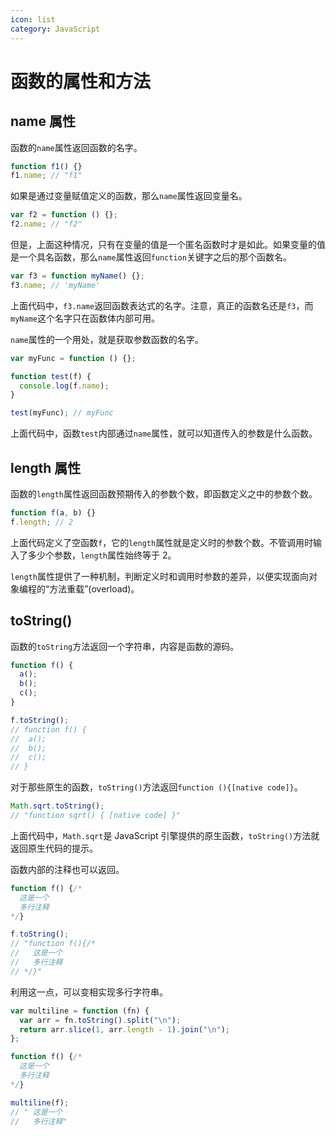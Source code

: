 ```yaml
---
icon: list
category: JavaScript
---
```


# 函数的属性和方法

## name 属性

函数的`name`属性返回函数的名字。

```js
function f1() {}
f1.name; // "f1"
```

如果是通过变量赋值定义的函数，那么`name`属性返回变量名。

```js
var f2 = function () {};
f2.name; // "f2"
```

但是，上面这种情况，只有在变量的值是一个匿名函数时才是如此。如果变量的值是一个具名函数，那么`name`属性返回`function`关键字之后的那个函数名。

```js
var f3 = function myName() {};
f3.name; // 'myName'
```

上面代码中，`f3.name`返回函数表达式的名字。注意，真正的函数名还是`f3`，而`myName`这个名字只在函数体内部可用。

`name`属性的一个用处，就是获取参数函数的名字。

```js
var myFunc = function () {};

function test(f) {
  console.log(f.name);
}

test(myFunc); // myFunc
```

上面代码中，函数`test`内部通过`name`属性，就可以知道传入的参数是什么函数。

## length 属性

函数的`length`属性返回函数预期传入的参数个数，即函数定义之中的参数个数。

```js
function f(a, b) {}
f.length; // 2
```

上面代码定义了空函数`f`，它的`length`属性就是定义时的参数个数。不管调用时输入了多少个参数，`length`属性始终等于 2。

`length`属性提供了一种机制，判断定义时和调用时参数的差异，以便实现面向对象编程的“方法重载”(overload)。

## toString()

函数的`toString`方法返回一个字符串，内容是函数的源码。

```js
function f() {
  a();
  b();
  c();
}

f.toString();
// function f() {
//  a();
//  b();
//  c();
// }
```

对于那些原生的函数，`toString()`方法返回`function (){[native code]}`。

```js
Math.sqrt.toString();
// "function sqrt() { [native code] }"
```

上面代码中，`Math.sqrt`是 JavaScript 引擎提供的原生函数，`toString()`方法就返回原生代码的提示。

函数内部的注释也可以返回。

```js
function f() {/*
  这是一个
  多行注释
*/}

f.toString();
// "function f(){/*
//   这是一个
//   多行注释
// */}"
```

利用这一点，可以变相实现多行字符串。

```js
var multiline = function (fn) {
  var arr = fn.toString().split("\n");
  return arr.slice(1, arr.length - 1).join("\n");
};

function f() {/*
  这是一个
  多行注释
*/}

multiline(f);
// " 这是一个
//   多行注释"
```
